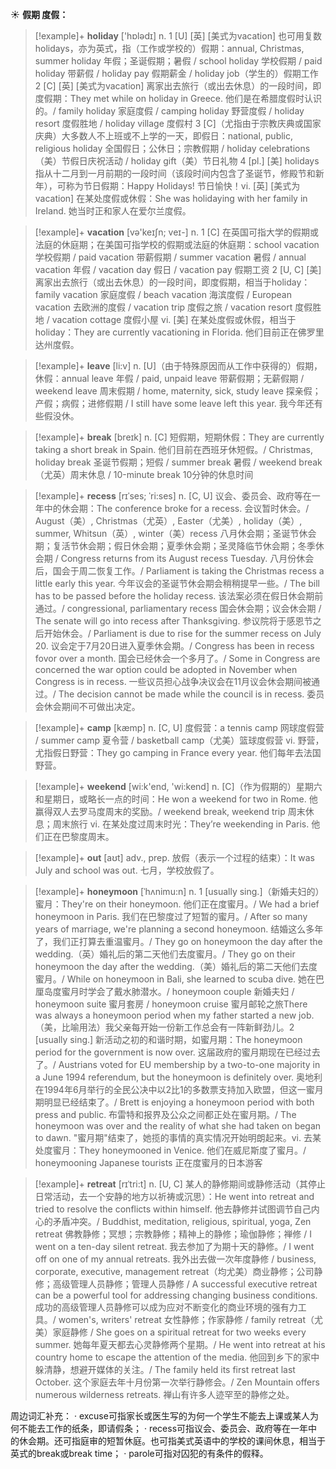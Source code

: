 ☀ <span class="category">**假期 度假：**</span>
>[!example]+ <span class="vocabulary">**holiday**</span> ['hɒlədɪ] 
> <span class="definition">n. 1 [U] [英] [美式为vacation] 也可用复数holidays，亦为英式，指（工作或学校的）假期：</span>annual, Christmas, summer holiday 年假；圣诞假期；暑假 / school holiday 学校假期 / paid holiday 带薪假 / holiday pay 假期薪金 / holiday job（学生的）假期工作 <span class="definition">2 [C] [英] [美式为vacation] 离家出去旅行（或出去休息）的一段时间，即度假期：</span>They met while on holiday in Greece. 他们是在希腊度假时认识的。/ family holiday 家庭度假 / camping holiday 野营度假 / holiday resort 度假胜地 / holiday village 度假村 <span class="definition">3 [C]（尤指由于宗教庆典或国家庆典）大多数人不上班或不上学的一天，即假日：</span>national, public, religious holiday 全国假日；公休日；宗教假期 / holiday celebrations（美）节假日庆祝活动 / holiday gift（美）节日礼物 <span class="definition">4 [pl.] [美] holidays 指从十二月到一月前期的一段时间（该段时间内包含了圣诞节，修殿节和新年），可称为节日假期：</span>Happy Holidays! 节日愉快！<span class="definition">vi. [英] [美式为vacation] 在某处度假或休假：</span>She was holidaying with her family in Ireland. 她当时正和家人在爱尔兰度假。

>[!example]+ <span class="vocabulary">**vacation**</span> [və'keɪʃn; veɪ-] 
> <span class="definition">n. 1 [C] 在英国可指大学的假期或法庭的休庭期；在美国可指学校的假期或法庭的休庭期：</span>school vacation 学校假期 / paid vacation 带薪假期 / summer vacation 暑假 / annual vacation 年假 / vacation day 假日 / vacation pay 假期工资 <span class="definition">2 [U, C] [美] 离家出去旅行（或出去休息）的一段时间，即度假期，相当于holiday：</span>family vacation 家庭度假 / beach vacation 海滨度假 / European vacation 去欧洲的度假 / vacation trip 度假之旅 / vacation resort 度假胜地 / vacation cottage 度假小屋 <span class="definition">vi. [美] 在某处度假或休假，相当于holiday：</span>They are currently vacationing in Florida. 他们目前正在佛罗里达州度假。

>[!example]+ <span class="vocabulary">**leave**</span> [li:v] 
> <span class="definition">n. [U]（由于特殊原因而从工作中获得的）假期，休假：</span>annual leave 年假 / paid, unpaid leave 带薪假期；无薪假期 / weekend leave 周末假期 / home, maternity, sick, study leave 探亲假；产假；病假；进修假期 / I still have some leave left this year. 我今年还有些假没休。

>[!example]+ <span class="vocabulary">**break**</span> [breɪk] 
> <span class="definition">n. [C] 短假期，短期休假：</span>They are currently taking a short break in Spain. 他们目前在西班牙休短假。/ Christmas, holiday break 圣诞节假期；短假 / summer break 暑假 / weekend break（尤英）周末休息 / 10-minute break 10分钟的休息时间
           
>[!example]+ <span class="vocabulary">**recess**</span> [rɪˈses; ˈri:ses]
> <span class="definition">n. [C, U] 议会、委员会、政府等在一年中的休会期：</span>The conference broke for a recess. 会议暂时休会。/ August（美）, Christmas（尤英）, Easter（尤美）, holiday（美）, summer, Whitsun（英）, winter（美）recess 八月休会期；圣诞节休会期；复活节休会期；假日休会期；夏季休会期；圣灵降临节休会期；冬季休会期 / Congress returns from its August recess Tuesday. 八月份休会后，国会于周二恢复工作。/ Parliament is taking the Christmas recess a little early this year. 今年议会的圣诞节休会期会稍稍提早一些。/ The bill has to be passed before the holiday recess. 该法案必须在假日休会期前通过。/ congressional, parliamentary recess 国会休会期；议会休会期 / The senate will go into recess after Thanksgiving. 参议院将于感恩节之后开始休会。/ Parliament is due to rise for the summer recess on July 20. 议会定于7月20日进入夏季休会期。/ Congress has been in recess fovor over a month. 国会已经休会一个多月了。/ Some in Congress are concerned the war option could be adopted in November when Congress is in recess. 一些议员担心战争决议会在11月议会休会期间被通过。/ The decision cannot be made while the council is in recess. 委员会休会期间不可做出决定。         

>[!example]+ <span class="vocabulary">**camp**</span> [kæmp] 
> <span class="definition">n. [C, U] 度假营：</span>a tennis camp 网球度假营 / summer camp 夏令营 / basketball camp（尤美）篮球度假营 <span class="definition">vi. 野营，尤指假日野营：</span>They go camping in France every year. 他们每年去法国野营。

>[!example]+ <span class="vocabulary">**weekend**</span> [wi:k'end, 'wi:kend] 
> <span class="definition">n. [C]（作为假期的）星期六和星期日，或略长一点的时间：</span>He won a weekend for two in Rome. 他赢得双人去罗马度周末的奖励。/ weekend break, weekend trip 周末休息；周末旅行 <span class="definition">vi. 在某处度过周末时光：</span>They’re weekending in Paris. 他们正在巴黎度周末。

>[!example]+ <span class="vocabulary">**out**</span> [aʊt] 
> <span class="definition">adv., prep. 放假（表示一个过程的结束）：</span>It was July and school was out. 七月，学校放假了。
                     
>[!example]+ <span class="vocabulary">**honeymoon**</span> [ˈhʌnimu:n]
> <span class="definition">n. 1 [usually sing.]（新婚夫妇的）蜜月：</span>They're on their honeymoon. 他们正在度蜜月。/ We had a brief honeymoon in Paris. 我们在巴黎度过了短暂的蜜月。/ After so many years of marriage, we're planning a second honeymoon. 结婚这么多年了，我们正打算去重温蜜月。/ They go on honeymoon the day after the wedding.（英）婚礼后的第二天他们去度蜜月。/ They go on their honeymoon the day after the wedding.（美）婚礼后的第二天他们去度蜜月。/ While on honeymoon in Bali, she learned to scuba dive. 她在巴厘岛度蜜月时学会了戴水肺潜水。/ honeymoon couple 新婚夫妇 / honeymoon suite 蜜月套房 / honeymoon cruise 蜜月邮轮之旅There was always a honeymoon period when my father started a new job.（美，比喻用法）我父亲每开始一份新工作总会有一阵新鲜劲儿。<span class="definition">2 [usually sing.] 新活动之初的和谐时期，如蜜月期：</span>The honeymoon period for the government is now over. 这届政府的蜜月期现在已经过去了。/ Austrians voted for EU membership by a two-to-one majority in a June 1994 referendum, but the honeymoon is definitely over. 奥地利在1994年6月举行的全民公决中以2比1的多数票支持加入欧盟，但这一蜜月期明显已经结束了。/ Brett is enjoying a honeymoon period with both press and public. 布雷特和报界及公众之间都正处在蜜月期。/ The honeymoon was over and the reality of what she had taken on began to dawn. "蜜月期"结束了，她揽的事情的真实情况开始明朗起来。<span class="definition">vi. 去某处度蜜月：</span>They honeymooned in Venice. 他们在威尼斯度了蜜月。/ honeymooning Japanese tourists 正在度蜜月的日本游客
 
>[!example]+ <span class="vocabulary">**retreat**</span> [rɪˈtri:t]
> <span class="definition">n. [U, C] 某人的静修期间或静修活动（其停止日常活动，去一个安静的地方以祈祷或沉思）：</span>He went into retreat and tried to resolve the conflicts within himself. 他去静修并试图调节自己内心的矛盾冲突。/ Buddhist, meditation, religious, spiritual, yoga, Zen retreat 佛教静修；冥想；宗教静修；精神上的静修；瑜伽静修；禅修 / I went on a ten-day silent retreat. 我去参加了为期十天的静修。/ I went off on one of my annual retreats. 我外出去做一次年度静修 / business, corporate, executive, management retreat（均尤美）商业静修；公司静修；高级管理人员静修；管理人员静修 / A successful executive retreat can be a powerful tool for addressing changing business conditions. 成功的高级管理人员静修可以成为应对不断变化的商业环境的强有力工具。/ women's, writers' retreat 女性静修；作家静修 / family retreat（尤美）家庭静修 / She goes on a spiritual retreat for two weeks every summer. 她每年夏天都去心灵静修两个星期。/ He went into retreat at his country home to escape the attention of the media. 他回到乡下的家中躲清静，想避开媒体的关注。/ The family held its first retreat last October. 这个家庭去年十月份第一次举行静修会。/ Zen Mountain offers numerous wilderness retreats. 禅山有许多人迹罕至的静修之处。
 
周边词汇补充：
· excuse可指家长或医生写的为何一个学生不能去上课或某人为何不能去工作的纸条，即请假条；
· recess可指议会、委员会、政府等在一年中的休会期。还可指庭审的短暂休庭。也可指美式英语中的学校的课间休息，相当于英式的break或break time；
· parole可指对囚犯的有条件的假释。

